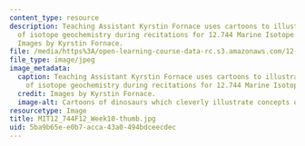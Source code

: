 ```yaml
---
content_type: resource
description: Teaching Assistant Kyrstin Fornace uses cartoons to illustrate concepts
  of isotope geochemistry during recitations for 12.744 Marine Isotope Chemistry.
  Images by Kyrstin Fornace.
file: /media/https%3A/open-learning-course-data-rc.s3.amazonaws.com/12-744-marine-isotope-chemistry-fall-2012/5ba9b65ee0b7acca43a0494bdceecdec_MIT12_744F12_Week10-thumb.jpg
file_type: image/jpeg
image_metadata:
  caption: Teaching Assistant Kyrstin Fornace uses cartoons to illustrate concepts
    of isotope geochemistry during recitations for 12.744 Marine Isotope Chemistry.
  credit: Images by Kyrstin Fornace.
  image-alt: Cartoons of dinosaurs which cleverly illustrate concepts of isotope geochemistry.
resourcetype: Image
title: MIT12_744F12_Week10-thumb.jpg
uid: 5ba9b65e-e0b7-acca-43a0-494bdceecdec
---
```

